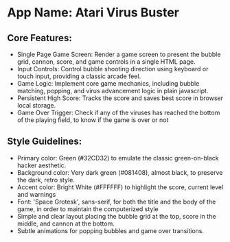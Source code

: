 # **App Name**: Atari Virus Buster

## Core Features:

- Single Page Game Screen: Render a game screen to present the bubble grid, cannon, score, and game controls in a single HTML page.
- Input Controls: Control bubble shooting direction using keyboard or touch input, providing a classic arcade feel.
- Game Logic: Implement core game mechanics, including bubble matching, popping, and virus advancement logic in plain javascript.
- Persistent High Score: Tracks the score and saves best score in browser local storage.
- Game Over Trigger: Check if any of the viruses has reached the bottom of the playing field, to know if the game is over or not

## Style Guidelines:

- Primary color: Green (#32CD32) to emulate the classic green-on-black hacker aesthetic.
- Background color: Very dark green (#081408), almost black, to preserve the dark, retro style.
- Accent color: Bright White (#FFFFFF) to highlight the score, current level and warnings
- Font: 'Space Grotesk', sans-serif, for both the title and the body of the game, in order to maintain the computerized style
- Simple and clear layout placing the bubble grid at the top, score in the middle, and cannon at the bottom.
- Subtle animations for popping bubbles and game over transitions.